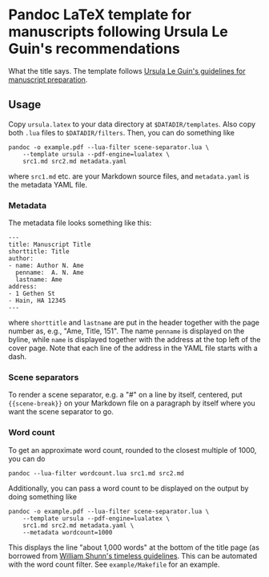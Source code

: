 # Pandoc LaTeX template for manuscripts following Ursula Le Guin's recommendations

What the title says.  The template follows [Ursula Le Guin's
guidelines for manuscript
preparation](http://www.ursulakleguin.com/ManuscriptPrep.html).

## Usage

Copy `ursula.latex` to your data directory at `$DATADIR/templates`.
Also copy both `.lua` files to `$DATADIR/filters`.  Then, you can do
something like

```
pandoc -o example.pdf --lua-filter scene-separator.lua \
    --template ursula --pdf-engine=lualatex \
	src1.md src2.md metadata.yaml
```

where `src1.md` etc. are your Markdown source files, and
`metadata.yaml` is the metadata YAML file.

### Metadata

The metadata file looks something like this:

```
---
title: Manuscript Title
shorttitle: Title
author:
- name: Author N. Ame
  penname:  A. N. Ame
  lastname: Ame
address:
- 1 Gethen St
- Hain, HA 12345
---
```

where `shorttitle` and `lastname` are put in the header together with
the page number as, e.g., "Ame, Title, 151".  The name `penname` is
displayed on the byline, while `name` is displayed together with the
address at the top left of the cover page.  Note that each line of the
address in the YAML file starts with a dash.

### Scene separators

To render a scene separator, e.g. a "#" on a line by itself, centered,
put `{{scene-break}}` on your Markdown file on a paragraph by itself
where you want the scene separator to go.

### Word count

To get an approximate word count, rounded to the closest multiple of
1000, you can do

```
pandoc --lua-filter wordcount.lua src1.md src2.md
```

Additionally, you can pass a word count to be displayed on the output
by doing something like

```
pandoc -o example.pdf --lua-filter scene-separator.lua \
    --template ursula --pdf-engine=lualatex \
	src1.md src2.md metadata.yaml \
	--metadata wordcount=1000
```

This displays the line "about 1,000 words" at the bottom of the title
page (as borrowed from [William Shunn's timeless
guidelines](https://www.writerswrite.com/journal/dec98/proper-manuscript-format-12984).
This can be automated with the word count filter.  See
`example/Makefile` for an example.
